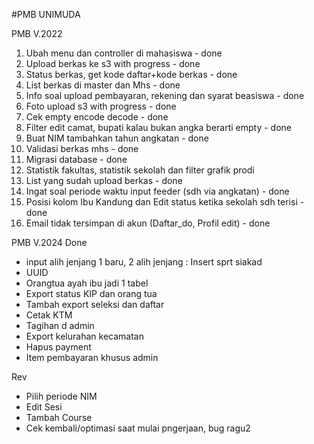 #PMB UNIMUDA

PMB V.2022
1. Ubah menu dan controller di mahasiswa - done
2. Upload berkas ke s3 with progress - done
3. Status berkas, get kode daftar+kode berkas - done
4. List berkas di master dan Mhs - done
5. Info soal upload pembayaran, rekening dan syarat beasiswa - done
6. Foto upload s3 with progress - done
7. Cek empty encode decode - done
8. Filter edit camat, bupati kalau bukan angka berarti empty - done
9. Buat NIM tambahkan tahun angkatan - done
10. Validasi berkas mhs - done
11. Migrasi database - done
12. Statistik fakultas, statistik sekolah dan filter grafik prodi
13. List yang sudah upload berkas - done
14. Ingat soal periode waktu input feeder (sdh via angkatan) - done
15. Posisi kolom Ibu Kandung dan Edit status ketika sekolah sdh terisi - done
16. Email tidak tersimpan di akun (Daftar_do, Profil edit) - done


PMB V.2024
Done
- input alih jenjang 1 baru, 2 alih jenjang : Insert sprt siakad
- UUID
- Orangtua ayah ibu jadi 1 tabel
- Export status KIP dan orang tua
- Tambah export seleksi dan daftar
- Cetak KTM
- Tagihan d admin
- Export kelurahan kecamatan
- Hapus payment
- Item pembayaran khusus admin

Rev
- Pilih periode NIM
- Edit Sesi
- Tambah Course
- Cek kembali/optimasi saat mulai pngerjaan, bug ragu2
